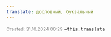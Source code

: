 ```yaml
---
translate: дословный, буквальный
---
```

<span style="font-size:12px; color:#888888;">Created: 31.10.2024 00:29</span>
 `=this.translate`